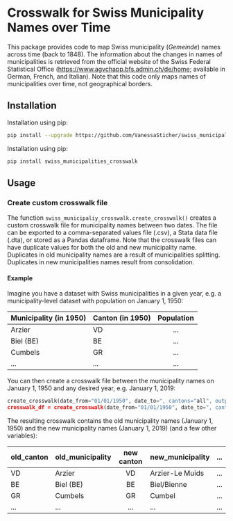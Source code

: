 # Crosswalk for Swiss Municipality Names over Time

This package provides code to map Swiss municipality (_Gemeinde_) names across time (back to 1848). The information about the changes in names of municipalities is retrieved from the official website of the Swiss Federal Statistical Office (https://www.agvchapp.bfs.admin.ch/de/home; available in German, French, and Italian). Note that this code only maps names of municipalities over time, not geographical borders.


## Installation
Installation using pip:
   ```sh
   pip install --upgrade https://github.com/VanessaSticher/swiss_municipalities_crosswalk/main
   ```    
Installation using pip:
   ```sh
   pip install swiss_municipalities_crosswalk
   ```    

## Usage
### Create custom crosswalk file
The function `swiss_municipaliy_crosswalk.create_crosswalk()` creates a custom crosswalk file for municipality names between two dates. The file can be exported to a comma-separated values file (.csv), a Stata data file (.dta), or stored as a Pandas dataframe.
Note that the crosswalk files can have duplicate values for both the old and new municipality name. Duplicates in old municipality names are a result of municipalities splitting. Duplicates in new municipalities names result from consolidation.

#### Example
Imagine you have a dataset with Swiss municipalities in a given year, e.g. a municipality-level dataset with population on January 1, 1950:

| Municipality (in 1950) | Canton (in 1950) | Population |
| ---------------------- | -----------------|:----------:|
| Arzier                 | VD               |        ... |
| Biel (BE)              | BE               |        ... |
| Cumbels                | GR               |        ... |
| ...                    | ...              |        ... |

You can then create a crosswalk file between the municipality names on January 1, 1950 and any desired year, e.g. January 1, 2019:
   ```python
   create_crosswalk(date_from="01/01/1950", date_to=", cantons="all", output_format="csv", store_path="home/projectfolder") # export file to .csv
   crosswalk_df = create_crosswalk(date_from="01/01/1950", date_to=", cantons="all", output_format="Pandas") # file as Pandas dataframe
   ```
   
The resulting crosswalk contains the old municipality names (January 1, 1950) and the new municipality names (January 1, 2019) (and a few other variables):

| old_canton | old_municipality | new canton | new_municipality | ... |
| -----------| -----------------|:----------:| ---------------- | --- |
| VD         | Arzier           |         VD | Arzier-Le Muids  | ... |
| BE         | Biel (BE)        |         BE | Biel/Bienne      | ... |
| GR         | Cumbels          |         GR | Cumbel           | ... |
| ...        | ...              |        ... | ...              | ... |

<!--
## Future Adjustments
- Directly add new municipality names to a Pandas dataframe
 -->
